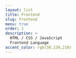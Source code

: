 ```yaml
---
layout: list
title: Frontend
slug: Frontend
menu: true
order: 1
description: >
  HTML / CSS / JavaScript
  Frontend Language
accent_color: rgb(38,139,210)
---
```

